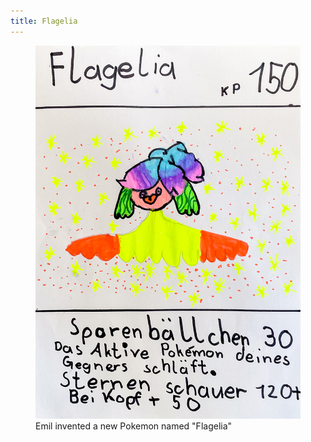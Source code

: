 ```yaml
---
title: Flagelia
---
```


<figure>
<img src="/img/emil-drawing/IMG_5821.jpg">
<figcaption>Emil invented a new Pokemon named "Flagelia"</figcaption>
</figure>